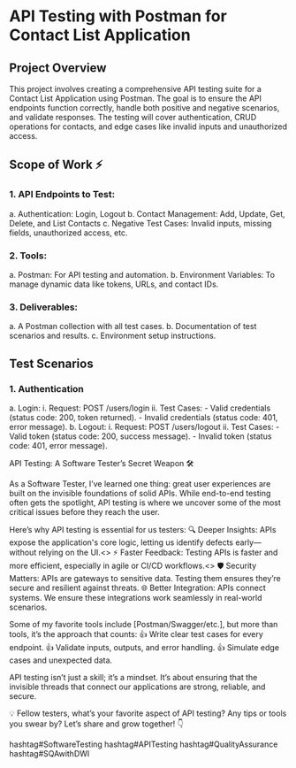 # API Testing with Postman for Contact List Application
 
## Project Overview
This project involves creating a comprehensive API testing suite for a Contact List Application using Postman. The goal is to ensure the API endpoints function correctly, handle both positive and negative scenarios, and validate responses. The testing will cover authentication, CRUD operations for contacts, and edge cases like invalid inputs and unauthorized access.

## Scope of Work ⚡
### 1. API Endpoints to Test:
   a. Authentication: Login, Logout
   b. Contact Management: Add, Update, Get, Delete, and List Contacts
   c. Negative Test Cases: Invalid inputs, missing fields, unauthorized access, etc.
### 2. Tools:
   a. Postman: For API testing and automation.
   b. Environment Variables: To manage dynamic data like tokens, URLs, and contact IDs.
### 3. Deliverables:
   a. A Postman collection with all test cases.
   b. Documentation of test scenarios and results.
   c. Environment setup instructions.

## Test Scenarios
### 1. Authentication
a. Login:
   i. Request: POST /users/login
   ii. Test Cases:
       - Valid credentials (status code: 200, token returned).
       - Invalid credentials (status code: 401, error message).
b. Logout:
   i. Request: POST /users/logout
   ii. Test Cases:
       - Valid token (status code: 200, success message).
       - Invalid token (status code: 401, error message).



API Testing: A Software Tester’s Secret Weapon 🛠️

As a Software Tester, I’ve learned one thing: great user experiences are built on the invisible foundations of solid APIs. While end-to-end testing often gets the spotlight, API testing is where we uncover some of the most critical issues before they reach the user.

Here’s why API testing is essential for us testers:
🔍 Deeper Insights: APIs expose the application's core logic, letting us identify defects early—without relying on the UI.<>
⚡ Faster Feedback: Testing APIs is faster and more efficient, especially in agile or CI/CD workflows.<>
🛡️ Security Matters: APIs are gateways to sensitive data. Testing them ensures they’re secure and resilient against threats.
🌐 Better Integration: APIs connect systems. We ensure these integrations work seamlessly in real-world scenarios.

Some of my favorite tools include [Postman/Swagger/etc.], but more than tools, it’s the approach that counts:
 👍 Write clear test cases for every endpoint.
 👍 Validate inputs, outputs, and error handling.
 👍 Simulate edge cases and unexpected data.

API testing isn’t just a skill; it’s a mindset. It’s about ensuring that the invisible threads that connect our applications are strong, reliable, and secure.

💡 Fellow testers, what’s your favorite aspect of API testing? Any tips or tools you swear by? Let’s share and grow together! 👇

hashtag#SoftwareTesting hashtag#APITesting hashtag#QualityAssurance hashtag#SQAwithDWI
